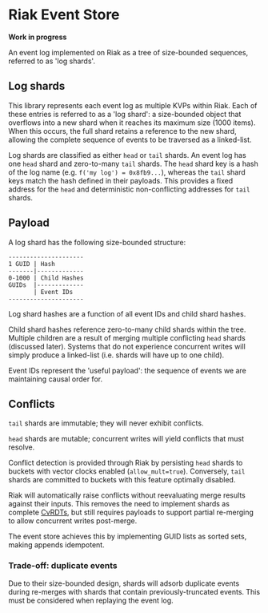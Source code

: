 Riak Event Store
================

**Work in progress**

An event log implemented on Riak as a tree of size-bounded sequences, referred to as 'log shards'.

Log shards
----------

This library represents each event log as multiple KVPs within Riak. Each of these entries is referred to as a 
'log shard': a size-bounded object that overflows into a new shard when it reaches its maximum size (1000 items). 
When this occurs, the full shard retains a reference to the new shard, allowing the complete sequence of events to 
be traversed as a linked-list.

Log shards are classified as either `head` or `tail` shards. An event log has one `head` shard and zero-to-many `tail`
shards. The `head` shard key is a hash of the log name (e.g. `f('my log') = 0x8fb9...`), whereas the `tail` shard keys
match the hash defined in their payloads. This provides a fixed address for the `head` and deterministic non-conflicting
addresses for `tail` shards.

Payload
-------

A log shard has the following size-bounded structure:

    ---------------------
    1 GUID | Hash
    -------|-------------
    0-1000 | Child Hashes
    GUIDs  |-------------
           | Event IDs
    ---------------------

Log shard hashes are a function of all event IDs and child shard hashes.

Child shard hashes reference zero-to-many child shards within the tree. Multiple children are a result of merging
multiple conflicting `head` shards (discussed later). Systems that do not experience concurrent writes will simply
produce a linked-list (i.e. shards will have up to one child).

Event IDs represent the 'useful payload': the sequence of events we are maintaining causal order for.

Conflicts
---------

`tail` shards are immutable; they will never exhibit conflicts.

`head` shards are mutable; concurrent writes will yield conflicts that must resolve.

Conflict detection is provided through Riak by persisting `head` shards to buckets with vector clocks enabled
(`allow_mult=true`). Conversely, `tail` shards are committed to buckets with this feature optimally disabled.

Riak will automatically raise conflicts without reevaluating merge results against their inputs. This removes the
need to implement shards as complete [CvRDTs][crdt], but still requires payloads to support partial re-merging to allow
concurrent writes post-merge.

The event store achieves this by implementing GUID lists as sorted sets, making appends idempotent.

### Trade-off: duplicate events

Due to their size-bounded design, shards will adsorb duplicate events during re-merges with shards that contain
previously-truncated events. This must be considered when replaying the event log.

[crdt]: https://github.com/ljwagerfield/crdt  "Conflict-free Replicated Data Types"
